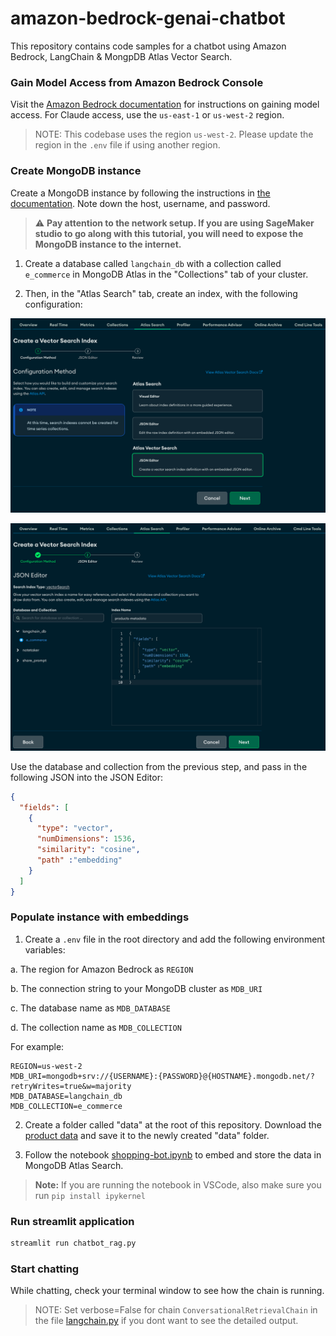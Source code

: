 # amazon-bedrock-genai-chatbot

This repository contains code samples for a chatbot using Amazon Bedrock, LangChain & MongpDB Atlas Vector Search.

### Gain Model Access from Amazon Bedrock Console

Visit the [Amazon Bedrock documentation](https://docs.aws.amazon.com/bedrock/latest/userguide/model-access.html) for instructions on gaining model access. For Claude access, use the `us-east-1` or `us-west-2` region. 

> NOTE: This codebase uses the region `us-west-2`. Please update the region in the `.env` file if using another region.

### Create MongoDB instance 

Create a MongoDB instance by following the instructions in [the documentation](https://www.mongodb.com/basics/create-database).  Note down the host, username, and password.

> &#x26a0;&#xfe0f; **Pay attention to the network setup. If you are using SageMaker studio to go along with this tutorial, you will need to expose the MongoDB instance to the internet.**

1. Create a database called `langchain_db` with a collection called `e_commerce` in MongoDB Atlas in the "Collections" tab of your cluster.

2. Then, in the "Atlas Search" tab, create an index, with the following configuration:

![Step One](images/searchs1.png)

![Step Two](images/searchs2.png)

Use the database and collection from the previous step, and pass in the following JSON into the JSON Editor:

```json
{
  "fields": [
    {
      "type": "vector",
      "numDimensions": 1536,
      "similarity": "cosine",
      "path" :"embedding"
    }
  ]
}
```

### Populate instance with embeddings

1. Create a `.env` file in the root directory and add the following environment variables:

a. The region for Amazon Bedrock as `REGION`

b. The connection string to your MongoDB cluster as `MDB_URI`

c. The database name as `MDB_DATABASE`

d. The collection name as `MDB_COLLECTION`

For example:

```env
REGION=us-west-2
MDB_URI=mongodb+srv://{USERNAME}:{PASSWORD}@{HOSTNAME}.mongodb.net/?retryWrites=true&w=majority
MDB_DATABASE=langchain_db
MDB_COLLECTION=e_commerce
```

2. Create a folder called "data" at the root of this repository. Download the [product data](https://drive.google.com/file/d/1tHWB6u3yQCuAgOYc-DxtZ8Mru3uV5_lj/view) and save it to the newly created "data" folder.

3. Follow the notebook [shopping-bot.ipynb](shopping-bot.ipynb) to embed and store the data in MongoDB Atlas Search.

> **Note:** If you are running the notebook in VSCode, also make sure you run `pip install ipykernel`

### Run streamlit application

```bash
streamlit run chatbot_rag.py
```

### Start chatting

While chatting, check your terminal window to see how the chain is running.
> NOTE: Set verbose=False for chain `ConversationalRetrievalChain` in the file [langchain.py](utils/langchain.py) if you dont want to see the detailed output.
